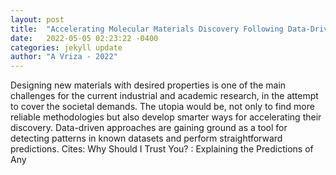 ```yaml
---
layout: post
title:  "Accelerating Molecular Materials Discovery Following Data-Driven Approaches"
date:   2022-05-05 02:23:22 -0400
categories: jekyll update
author: "A Vriza - 2022"
---
```

Designing new materials with desired properties is one of the main challenges for the current industrial and academic research, in the attempt to cover the societal demands. The  utopia would be, not only to find more reliable methodologies but also develop smarter ways for accelerating their discovery. Data-driven approaches are gaining ground as a tool for detecting patterns in known datasets and perform straightforward predictions. Cites:   Why Should I Trust You? : Explaining the Predictions of Any